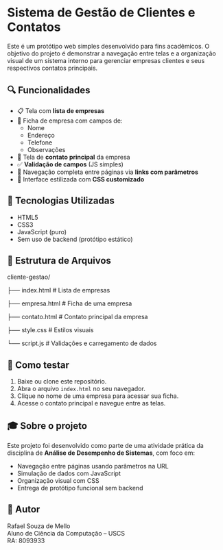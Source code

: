# Sistema de Gestão de Clientes e Contatos

Este é um protótipo web simples desenvolvido para fins acadêmicos. O objetivo do projeto é demonstrar a navegação entre telas e a organização visual de um sistema interno para gerenciar empresas clientes e seus respectivos contatos principais.

## 🔍 Funcionalidades

- 📋 Tela com **lista de empresas**
- 📝 Ficha de empresa com campos de:
  - Nome
  - Endereço
  - Telefone
  - Observações
- 👤 Tela de **contato principal** da empresa
- ✅ **Validação de campos** (JS simples)
- 🔁 Navegação completa entre páginas via **links com parâmetros**
- 🎨 Interface estilizada com **CSS customizado**

## 🧱 Tecnologias Utilizadas

- HTML5
- CSS3
- JavaScript (puro)
- Sem uso de backend (protótipo estático)

## 📁 Estrutura de Arquivos

cliente-gestao/

├── index.html # Lista de empresas

├── empresa.html # Ficha de uma empresa

├── contato.html # Contato principal da empresa

├── style.css # Estilos visuais

└── script.js # Validações e carregamento de dados

## 🚀 Como testar

1. Baixe ou clone este repositório.
2. Abra o arquivo `index.html` no seu navegador.
3. Clique no nome de uma empresa para acessar sua ficha.
4. Acesse o contato principal e navegue entre as telas.

## 🎓 Sobre o projeto

Este projeto foi desenvolvido como parte de uma atividade prática da disciplina de **Análise de Desempenho de Sistemas**, com foco em:

- Navegação entre páginas usando parâmetros na URL
- Simulação de dados com JavaScript
- Organização visual com CSS
- Entrega de protótipo funcional sem backend

## 📌 Autor

Rafael Souza de Mello  
Aluno de Ciência da Computação – USCS  
RA: 8093933

